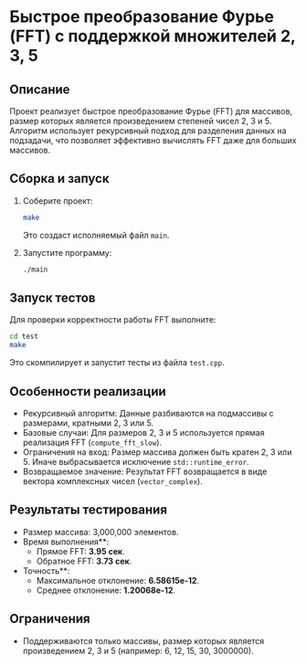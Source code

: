 # Быстрое преобразование Фурье (FFT) с поддержкой множителей 2, 3, 5

## Описание
Проект реализует быстрое преобразование Фурье (FFT) для массивов, размер которых является произведением степеней чисел 2, 3 и 5. Алгоритм использует рекурсивный подход для разделения данных на подзадачи, что позволяет эффективно вычислять FFT даже для больших массивов.

## Сборка и запуск
1. Соберите проект:
   ```bash
   make
   ```
   Это создаст исполняемый файл `main`.

2. Запустите программу:
   ```bash
   ./main
   ```

## Запуск тестов
Для проверки корректности работы FFT выполните:
```bash
cd test
make
```
Это скомпилирует и запустит тесты из файла `test.cpp`.

## Особенности реализации
- Рекурсивный алгоритм: Данные разбиваются на подмассивы с размерами, кратными 2, 3 или 5.
- Базовые случаи: Для размеров 2, 3 и 5 используется прямая реализация FFT (`compute_fft_slow`).
- Ограничения на вход: Размер массива должен быть кратен 2, 3 или 5. Иначе выбрасывается исключение `std::runtime_error`.
- Возвращаемое значение: Результат FFT возвращается в виде вектора комплексных чисел (`vector_complex`).

## Результаты тестирования
- Размер массива: 3,000,000 элементов.
- Время выполнения**:
  - Прямое FFT: **3.95 сек**.
  - Обратное FFT: **3.73 сек**.
- Точность**:
  - Максимальное отклонение: **6.58615e-12**.
  - Среднее отклонение: **1.20068e-12**.

## Ограничения
- Поддерживаются только массивы, размер которых является произведением 2, 3 и 5 (например: 6, 12, 15, 30, 3000000).
